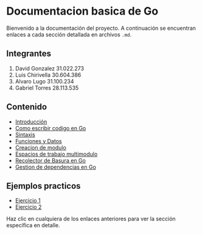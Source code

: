 # Documentacion basica de Go

Bienvenido a la documentación del proyecto. A continuación se encuentran enlaces a cada sección detallada en archivos `.md`.

## Integrantes

1. David Gonzalez 31.022.273
2. Luis Chirivella 30.604.386
3. Alvaro Lugo 31.100.234
4. Gabriel Torres 28.113.535

## Contenido

- [Introducción](Introduccion.md)
- [Como escribir codigo en Go](codigoGo.md)
- [Sintaxis](Sintaxis.md)
- [Funciones y Datos](Funciones%20y%20Datos.md)
- [Creacion de modulo](Creacion%20de%20modulo.md)
- [Espacios de trabajo multimodulo](Espacios%20de%20trabajo%20multimodulo.md)
- [Recolector de Basura en Go](recolectorBasura.md)
- [Gestion de dependencias en Go](dependencias.md)

## Ejemplos practicos
- [Ejercicio 1](Ejercicio1.md)
- [Ejercicio 2](Ejercicio2.md)

Haz clic en cualquiera de los enlaces anteriores para ver la sección específica en detalle.
